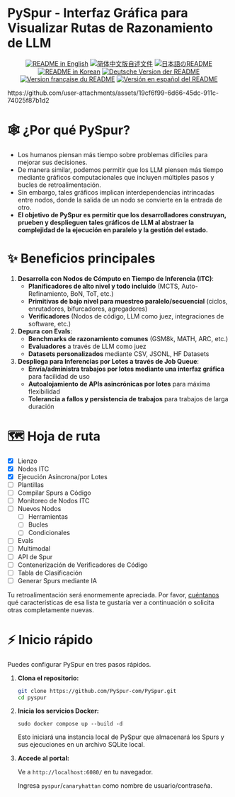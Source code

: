 # PySpur - Interfaz Gráfica para Visualizar Rutas de Razonamiento de LLM


<p align="center">
  <a href="./README.md"><img alt="README in English" src="https://img.shields.io/badge/English-blue"></a>
  <a href="./README_CN.md"><img alt="简体中文版自述文件" src="https://img.shields.io/badge/简体中文-blue"></a>
  <a href="./README_JA.md"><img alt="日本語のREADME" src="https://img.shields.io/badge/日本語-blue"></a>
  <a href="./README_KR.md"><img alt="README in Korean" src="https://img.shields.io/badge/한국어-blue"></a>
  <a href="./README_DE.md"><img alt="Deutsche Version der README" src="https://img.shields.io/badge/Deutsch-blue"></a>
<a href="./README_FR.md"><img alt="Version française du README" src="https://img.shields.io/badge/Français-blue"></a>
<a href="./README_ES.md"><img alt="Versión en español del README" src="https://img.shields.io/badge/Español-blue"></a>
</p>
https://github.com/user-attachments/assets/19cf6f99-6d66-45dc-911c-74025f87b1d2

# 🕸️ ¿Por qué PySpur?

* Los humanos piensan más tiempo sobre problemas difíciles para mejorar sus decisiones.
* De manera similar, podemos permitir que los LLM piensen más tiempo mediante gráficos computacionales que incluyen múltiples pasos y bucles de retroalimentación.
* Sin embargo, tales gráficos implican interdependencias intrincadas entre nodos, donde la salida de un nodo se convierte en la entrada de otro.
* **El objetivo de PySpur es permitir que los desarrolladores construyan, prueben y desplieguen tales gráficos de LLM al abstraer la complejidad de la ejecución en paralelo y la gestión del estado.**

# ✨ Beneficios principales

1. **Desarrolla con Nodos de Cómputo en Tiempo de Inferencia (ITC)**:
    * **Planificadores de alto nivel y todo incluido** (MCTS, Auto-Refinamiento, BoN, ToT, etc.)
    * **Primitivas de bajo nivel para muestreo paralelo/secuencial** (ciclos, enrutadores, bifurcadores, agregadores)
    * **Verificadores** (Nodos de código, LLM como juez, integraciones de software, etc.)
2. **Depura con Evals**:
    * **Benchmarks de razonamiento comunes** (GSM8k, MATH, ARC, etc.)
    * **Evaluadores** a través de LLM como juez
    * **Datasets personalizados** mediante CSV, JSONL, HF Datasets
3. **Despliega para Inferencias por Lotes a través de Job Queue**:
    * **Envía/administra trabajos por lotes mediante una interfaz gráfica** para facilidad de uso
    * **Autoalojamiento de APIs asincrónicas por lotes** para máxima flexibilidad
    * **Tolerancia a fallos y persistencia de trabajos** para trabajos de larga duración

# 🗺️ Hoja de ruta

- [X] Lienzo
- [X] Nodos ITC
- [X] Ejecución Asíncrona/por Lotes
- [ ] Plantillas
- [ ] Compilar Spurs a Código
- [ ] Monitoreo de Nodos ITC
- [ ] Nuevos Nodos
    - [ ] Herramientas
    - [ ] Bucles
    - [ ] Condicionales
- [ ] Evals
- [ ] Multimodal
- [ ] API de Spur
- [ ] Contenerización de Verificadores de Código
- [ ] Tabla de Clasificación
- [ ] Generar Spurs mediante IA

Tu retroalimentación será enormemente apreciada.
Por favor, [cuéntanos](mailto:founders@pyspur.dev?subject=Feature%20Request&body=I%20want%20this%20feature%3Ai) qué características de esa lista te gustaría ver a continuación o solicita otras completamente nuevas.

# ⚡ Inicio rápido

Puedes configurar PySpur en tres pasos rápidos.

1. **Clona el repositorio:**
    ```sh
    git clone https://github.com/PySpur-com/PySpur.git
    cd pyspur
    ```

2. **Inicia los servicios Docker:**

    ```sudo docker compose up --build -d```

    Esto iniciará una instancia local de PySpur que almacenará los Spurs y sus ejecuciones en un archivo SQLite local.

3. **Accede al portal:**

    Ve a `http://localhost:6080/` en tu navegador.

    Ingresa `pyspur`/`canaryhattan` como nombre de usuario/contraseña.
